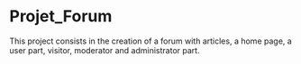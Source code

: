 # Projet_Forum
This project consists in the creation of a forum with articles, a home page, a user part, visitor, moderator and administrator part.
